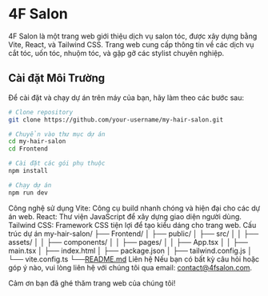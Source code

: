 # 4F Salon

4F Salon là một trang web giới thiệu dịch vụ salon tóc, được xây dựng bằng Vite, React, và Tailwind CSS. Trang web cung cấp thông tin về các dịch vụ cắt tóc, uốn tóc, nhuộm tóc, và gặp gỡ các stylist chuyên nghiệp.

## Cài đặt Môi Trường

Để cài đặt và chạy dự án trên máy của bạn, hãy làm theo các bước sau:

```sh
# Clone repository
git clone https://github.com/your-username/my-hair-salon.git

# Chuyển vào thư mục dự án
cd my-hair-salon
cd Frontend

# Cài đặt các gói phụ thuộc
npm install

# Chạy dự án
npm run dev
```

Công nghệ sử dụng
Vite: Công cụ build nhanh chóng và hiện đại cho các dự án web.
React: Thư viện JavaScript để xây dựng giao diện người dùng.
Tailwind CSS: Framework CSS tiện lợi để tạo kiểu dáng cho trang web.
Cấu trúc dự án
my-hair-salon/
├── Frontend/
│ ├── public/
│ ├── src/
│ │ ├── assets/
│ │ ├── components/
│ │ ├── pages/
│ │ ├── App.tsx
│ │ ├── main.tsx
│ ├── index.html
│ ├── package.json
│ ├── tailwind.config.js
│ └── vite.config.ts
└──[README.md](http://_vscodecontentref_/#%7B%22uri%22%3A%7B%22%24mid%22%3A1%2C%22fsPath%22%3A%22d%3A%5C%5C22021184%5C%5CN%C4%83m%203%5C%5CPh%C3%A1t%20tri%E1%BB%83n%20%E1%BB%A9ng%20d%E1%BB%A5ng%20web%5C%5CVite%5C%5Cmy-hair-salon%5C%5CREADME.md%22%2C%22_sep%22%3A1%2C%22path%22%3A%22%2Fd%3A%2F22021184%2FN%C4%83m%203%2FPh%C3%A1t%20tri%E1%BB%83n%20%E1%BB%A9ng%20d%E1%BB%A5ng%20web%2FVite%2Fmy-hair-salon%2FREADME.md%22%2C%22scheme%22%3A%22file%22%7D%7D)
Liên hệ
Nếu bạn có bất kỳ câu hỏi hoặc góp ý nào, vui lòng liên hệ với chúng tôi qua email: contact@4fsalon.com.

Cảm ơn bạn đã ghé thăm trang web của chúng tôi!
